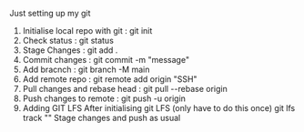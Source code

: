 Just setting up my git

1. Initialise local repo with git : git init
2. Check status : git status
3. Stage Changes : git add .
4. Commit changes : git commit -m "message"
5. Add bracnch : git branch -M main
6. Add remote repo : git remote add origin "SSH"
7. Pull changes and rebase head : git pull --rebase origin <branch> 
8. Push changes to remote : git push -u origin <branch>
9. Adding GIT LFS
   After initialising git LFS (only have to do this once)
   git lfs track "<file to track>"
   Stage changes and push as usual


